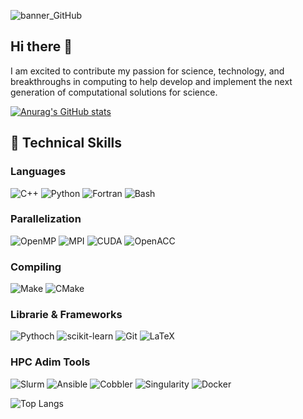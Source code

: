 ![banner_GitHub](https://github.com/LuisAlfredoNu/LuisAlfredoNu/assets/18535900/a0ea65d0-5afa-4398-9d15-19b7d2c8c808)

## Hi there 👋

I am excited to contribute my passion for science, technology, and breakthroughs in computing to help develop and implement
the next generation of computational solutions for science.

[![Anurag's GitHub stats](https://github-readme-stats.vercel.app/api?username=LuisAlfredoNu&show_icons=true&hide=prs&v=123&include_all_commits=true)](https://github.com/anuraghazra/github-readme-stats)

## 💼 Technical Skills 
### Languages 
![C++](https://img.shields.io/badge/c++-%2300599C.svg?style=for-the-badge&logo=c%2B%2B&logoColor=white)
![Python](https://img.shields.io/badge/python-3670A0?style=for-the-badge&logo=python&logoColor=ffdd54)
![Fortran](https://img.shields.io/badge/fortran-734F96?style=for-the-badge&logo=fortran&logoColor=white)
![Bash](https://img.shields.io/badge/GNU%20Bash-4EAA25?style=for-the-badge&logo=GNU%20Bash&logoColor=white)

### Parallelization 
![OpenMP](https://img.shields.io/badge/OpenMP-00737D?style=for-the-badge&logo=cuda&logoColor=white)
![MPI](https://img.shields.io/badge/MPI-003D64?style=for-the-badge&logo=cuda&logoColor=white)
![CUDA](https://img.shields.io/badge/CUDA-76B900?style=for-the-badge&logo=cuda&logoColor=white)
![OpenACC](https://img.shields.io/badge/OpenACC-3093C4?style=for-the-badge&logo=cuda&logoColor=white)

### Compiling 

![Make](https://img.shields.io/badge/Make-6D00CC?style=for-the-badge&logo=make&logoColor=white)
![CMake](https://img.shields.io/badge/CMake-064F8C?style=for-the-badge&logo=cmake&logoColor=white)

### Librarie & Frameworks 
![Pythoch](https://img.shields.io/badge/PyTorch-EE4C2C?style=for-the-badge&logo=pytorch&logoColor=white)
![scikit-learn](https://img.shields.io/badge/scikit_learn-F7931E?style=for-the-badge&logo=scikit-learn&logoColor=white)
![Git](https://img.shields.io/badge/git-%23F05033.svg?style=for-the-badge&logo=git&logoColor=white)
![LaTeX](https://img.shields.io/badge/latex-%23008080.svg?style=for-the-badge&logo=latex&logoColor=white)

### HPC Adim Tools
![Slurm](https://img.shields.io/badge/slurm-48B2EC?style=for-the-badge&logo=slurnm&logoColor=white)
![Ansible](https://img.shields.io/badge/Ansible-EE0000?style=for-the-badge&logo=ansible&logoColor=white)
![Cobbler](https://img.shields.io/badge/Cobbler-7D1E40?style=for-the-badge&logo=slurnm&logoColor=white)
![Singularity](https://img.shields.io/badge/Singularity-7D1E40?style=for-the-badge&logo=slurnm&logoColor=white)
![Docker](https://img.shields.io/badge/docker-%230db7ed.svg?style=for-the-badge&logo=docker&logoColor=white)

![Top Langs](https://github-readme-stats.vercel.app/api/top-langs/?username=LuisAlfredoNu&layout=compact&size_weight=0.5&count_weight=0.5)

<!--
**LuisAlfredoNu/LuisAlfredoNu** is a ✨ _special_ ✨ repository because its `README.md` (this file) appears on your GitHub profile.

Here are some ideas to get you started:

- 🔭 I’m currently working on ...
- 🌱 I’m currently learning ...
- 👯 I’m looking to collaborate on ...
- 🤔 I’m looking for help with ...
- 💬 Ask me about ...
- 📫 How to reach me: ...
- 😄 Pronouns: ...
- ⚡ Fun fact: ...
-->
